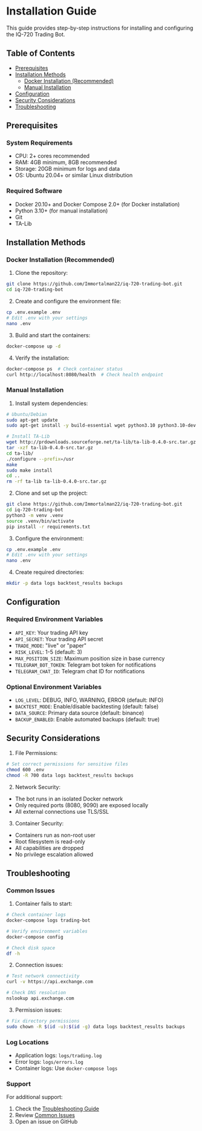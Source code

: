 # Installation Guide

This guide provides step-by-step instructions for installing and configuring the IQ-720 Trading Bot.

## Table of Contents
- [Prerequisites](#prerequisites)
- [Installation Methods](#installation-methods)
  - [Docker Installation (Recommended)](#docker-installation-recommended)
  - [Manual Installation](#manual-installation)
- [Configuration](#configuration)
- [Security Considerations](#security-considerations)
- [Troubleshooting](#troubleshooting)

## Prerequisites

### System Requirements
- CPU: 2+ cores recommended
- RAM: 4GB minimum, 8GB recommended
- Storage: 20GB minimum for logs and data
- OS: Ubuntu 20.04+ or similar Linux distribution

### Required Software
- Docker 20.10+ and Docker Compose 2.0+ (for Docker installation)
- Python 3.10+ (for manual installation)
- Git
- TA-Lib

## Installation Methods

### Docker Installation (Recommended)

1. Clone the repository:
```bash
git clone https://github.com/Immortalman22/iq-720-trading-bot.git
cd iq-720-trading-bot
```

2. Create and configure the environment file:
```bash
cp .env.example .env
# Edit .env with your settings
nano .env
```

3. Build and start the containers:
```bash
docker-compose up -d
```

4. Verify the installation:
```bash
docker-compose ps  # Check container status
curl http://localhost:8080/health  # Check health endpoint
```

### Manual Installation

1. Install system dependencies:
```bash
# Ubuntu/Debian
sudo apt-get update
sudo apt-get install -y build-essential wget python3.10 python3.10-dev python3-pip

# Install TA-Lib
wget http://prdownloads.sourceforge.net/ta-lib/ta-lib-0.4.0-src.tar.gz
tar -xzf ta-lib-0.4.0-src.tar.gz
cd ta-lib/
./configure --prefix=/usr
make
sudo make install
cd ..
rm -rf ta-lib ta-lib-0.4.0-src.tar.gz
```

2. Clone and set up the project:
```bash
git clone https://github.com/Immortalman22/iq-720-trading-bot.git
cd iq-720-trading-bot
python3 -m venv .venv
source .venv/bin/activate
pip install -r requirements.txt
```

3. Configure the environment:
```bash
cp .env.example .env
# Edit .env with your settings
nano .env
```

4. Create required directories:
```bash
mkdir -p data logs backtest_results backups
```

## Configuration

### Required Environment Variables
- `API_KEY`: Your trading API key
- `API_SECRET`: Your trading API secret
- `TRADE_MODE`: "live" or "paper"
- `RISK_LEVEL`: 1-5 (default: 3)
- `MAX_POSITION_SIZE`: Maximum position size in base currency
- `TELEGRAM_BOT_TOKEN`: Telegram bot token for notifications
- `TELEGRAM_CHAT_ID`: Telegram chat ID for notifications

### Optional Environment Variables
- `LOG_LEVEL`: DEBUG, INFO, WARNING, ERROR (default: INFO)
- `BACKTEST_MODE`: Enable/disable backtesting (default: false)
- `DATA_SOURCE`: Primary data source (default: binance)
- `BACKUP_ENABLED`: Enable automated backups (default: true)

## Security Considerations

1. File Permissions:
```bash
# Set correct permissions for sensitive files
chmod 600 .env
chmod -R 700 data logs backtest_results backups
```

2. Network Security:
- The bot runs in an isolated Docker network
- Only required ports (8080, 9090) are exposed locally
- All external connections use TLS/SSL

3. Container Security:
- Containers run as non-root user
- Root filesystem is read-only
- All capabilities are dropped
- No privilege escalation allowed

## Troubleshooting

### Common Issues

1. Container fails to start:
```bash
# Check container logs
docker-compose logs trading-bot

# Verify environment variables
docker-compose config

# Check disk space
df -h
```

2. Connection issues:
```bash
# Test network connectivity
curl -v https://api.exchange.com

# Check DNS resolution
nslookup api.exchange.com
```

3. Permission issues:
```bash
# Fix directory permissions
sudo chown -R $(id -u):$(id -g) data logs backtest_results backups
```

### Log Locations
- Application logs: `logs/trading.log`
- Error logs: `logs/errors.log`
- Container logs: Use `docker-compose logs`

### Support
For additional support:
1. Check the [Troubleshooting Guide](./troubleshooting.md)
2. Review [Common Issues](./common-issues.md)
3. Open an issue on GitHub

